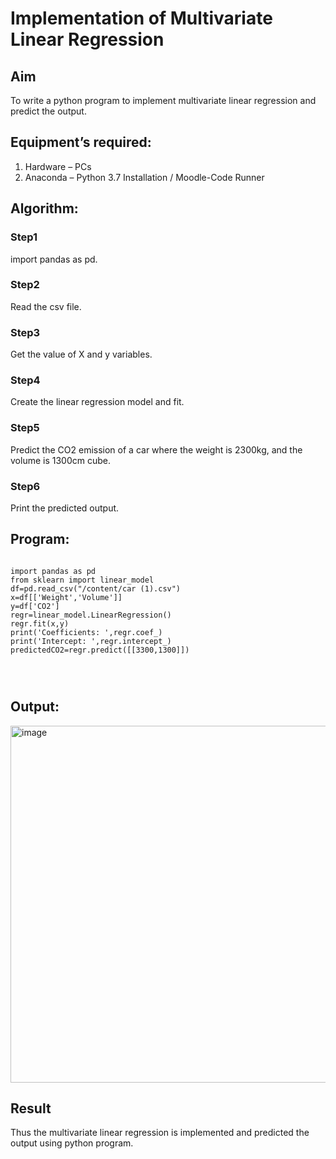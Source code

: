 # Implementation of Multivariate Linear Regression
## Aim
To write a python program to implement multivariate linear regression and predict the output.
## Equipment’s required:
1.	Hardware – PCs
2.	Anaconda – Python 3.7 Installation / Moodle-Code Runner
## Algorithm:
### Step1

import pandas as pd.

### Step2

Read the csv file.

### Step3

Get the value of X and y variables.

### Step4

Create the linear regression model and fit.

### Step5

Predict the CO2 emission of a car where the weight is 2300kg, and the volume is 1300cm cube.

### Step6

Print the predicted output.

## Program:
```

import pandas as pd
from sklearn import linear_model
df=pd.read_csv("/content/car (1).csv")
x=df[['Weight','Volume']]
y=df['CO2']
regr=linear_model.LinearRegression()
regr.fit(x,y)
print('Coefficients: ',regr.coef_)
print('Intercept: ',regr.intercept_)
predictedCO2=regr.predict([[3300,1300]])




```
## Output:

<img width="1424" height="571" alt="image" src="https://github.com/user-attachments/assets/9385fb57-5a82-4320-9772-cc1a2814c9d1" />


## Result
Thus the multivariate linear regression is implemented and predicted the output using python program.
